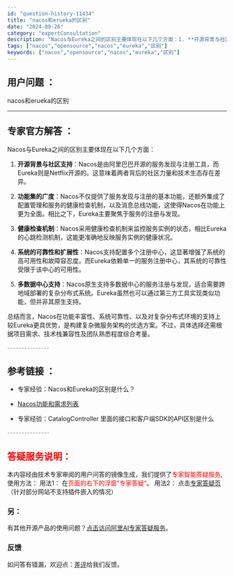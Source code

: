 ```yaml
---
id: "question-history-11434"
title: "nacos和erueka的区别"
date: "2024-09-26"
category: "expertConsultation"
description: "Nacos与Eureka之间的区别主要体现在以下几个方面：1. **开源背景与社区支持**：Nacos是由阿里巴巴开源的服务发现与注册工具，而Eureka则是Netflix开源的。这意味着两者背后的社区力量和技术生态存在差异。2. **功能集的广度**：Nacos不仅提供了服务发现与注册的基本功能，"
tags: ["nacos","opensource","nacos","eureka","区别"]
keywords: ["nacos","opensource","nacos","eureka","区别"]
---
```


## 用户问题 ： 
 nacos和erueka的区别  

---------------
## 专家官方解答 ：

Nacos与Eureka之间的区别主要体现在以下几个方面：

1. **开源背景与社区支持**：Nacos是由阿里巴巴开源的服务发现与注册工具，而Eureka则是Netflix开源的。这意味着两者背后的社区力量和技术生态存在差异。

2. **功能集的广度**：Nacos不仅提供了服务发现与注册的基本功能，还额外集成了配置管理和服务的健康检查机制，以及消息总线功能，这使得Nacos在功能上更为全面。相比之下，Eureka主要聚焦于服务的注册与发现。

3. **健康检查机制**：Nacos采用健康检查机制来监控服务实例的状态，相比Eureka的心跳检测机制，这能更准确地反映服务实例的健康状况。

4. **系统的可靠性和扩展性**：Nacos支持配置多个注册中心，这显著增强了系统的高可用性和故障容忍度。而Eureka依赖单一的服务注册中心，其系统的可靠性受限于该中心的可用性。

5. **多数据中心支持**：Nacos原生支持多数据中心的服务注册与发现，适合需要跨地域部署的复杂分布式系统。Eureka虽然也可以通过第三方工具实现类似功能，但并非其原生支持。

总结而言，Nacos在功能丰富性、系统可靠性、以及对复杂分布式环境的支持上较Eureka更具优势，是构建复杂微服务架构的优选方案。不过，具体选择还需根据项目需求、技术栈兼容性及团队熟悉程度综合考量。


<font color="#949494">---------------</font> 


## 参考链接 ：

* 专家经验：Nacos和Eureka的区别是什么？ 
 
 * [Nacos功能和需求列表](https://nacos.io/docs/latest/archive/feature-list)
 
 * 专家经验：CatalogController 里面的接口和客户端SDK的API区别是什么 


 <font color="#949494">---------------</font> 
 


## <font color="#FF0000">答疑服务说明：</font> 

本内容经由技术专家审阅的用户问答的镜像生成，我们提供了<font color="#FF0000">专家智能答疑服务</font>,使用方法：
用法1： 在<font color="#FF0000">页面的右下的浮窗”专家答疑“</font>。
用法2： 点击[专家答疑页](https://answer.opensource.alibaba.com/docs/intro)（针对部分网站不支持插件嵌入的情况）
### 另：


有其他开源产品的使用问题？[点击访问阿里AI专家答疑服务](https://answer.opensource.alibaba.com/docs/intro)。
### 反馈
如问答有错漏，欢迎点：[差评](https://ai.nacos.io/user/feedbackByEnhancerGradePOJOID?enhancerGradePOJOId=13755)给我们反馈。
